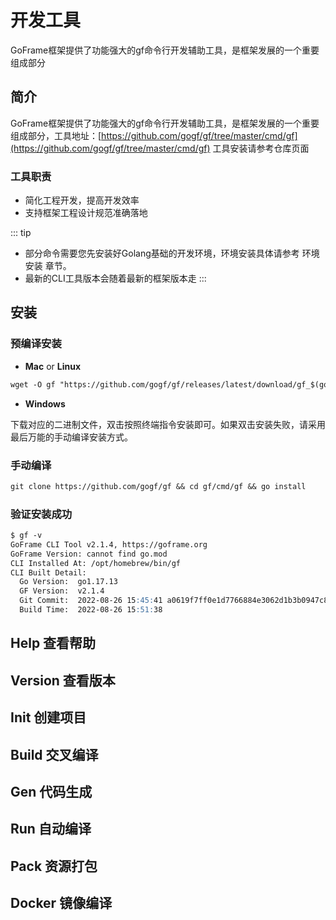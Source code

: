 # 开发工具

GoFrame框架提供了功能强大的gf命令行开发辅助工具，是框架发展的一个重要组成部分

## 简介

GoFrame框架提供了功能强大的gf命令行开发辅助工具，是框架发展的一个重要组成部分，工具地址：[https://github.com/gogf/gf/tree/master/cmd/gf](https://github.com/gogf/gf/tree/master/cmd/gf)  工具安装请参考仓库页面

### 工具职责

- 简化工程开发，提高开发效率
- 支持框架工程设计规范准确落地

::: tip
- 部分命令需要您先安装好Golang基础的开发环境，环境安装具体请参考 环境安装 章节。
- 最新的CLI工具版本会随着最新的框架版本走
:::

## 安装
### 预编译安装

- **Mac** or **Linux**

```md
wget -O gf "https://github.com/gogf/gf/releases/latest/download/gf_$(go env GOOS)_$(go env GOARCH)" && chmod +x gf && ./gf install -y && rm ./gf
```

- **Windows**

下载对应的二进制文件，双击按照终端指令安装即可。如果双击安装失败，请采用最后万能的手动编译安装方式。

### 手动编译

```md
git clone https://github.com/gogf/gf && cd gf/cmd/gf && go install
```
### 验证安装成功

```md
$ gf -v
GoFrame CLI Tool v2.1.4, https://goframe.org
GoFrame Version: cannot find go.mod
CLI Installed At: /opt/homebrew/bin/gf
CLI Built Detail:
  Go Version:  go1.17.13
  GF Version:  v2.1.4
  Git Commit:  2022-08-26 15:45:41 a0619f7ff0e1d7766884e3062d1b3b0947c87da4
  Build Time:  2022-08-26 15:51:38
```

## Help 查看帮助

## Version 查看版本

## Init 创建项目

## Build 交叉编译

## Gen 代码生成

## Run 自动编译

## Pack 资源打包

## Docker 镜像编译


